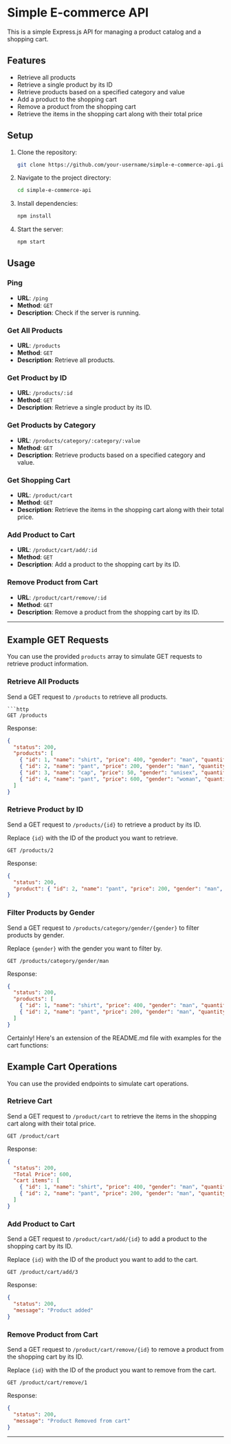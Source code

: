 # Simple E-commerce API

This is a simple Express.js API for managing a product catalog and a shopping cart.

## Features

- Retrieve all products
- Retrieve a single product by its ID
- Retrieve products based on a specified category and value
- Add a product to the shopping cart
- Remove a product from the shopping cart
- Retrieve the items in the shopping cart along with their total price

## Setup

1. Clone the repository:

    ```bash
    git clone https://github.com/your-username/simple-e-commerce-api.git
    ```

2. Navigate to the project directory:

    ```bash
    cd simple-e-commerce-api
    ```

3. Install dependencies:

    ```bash
    npm install
    ```

4. Start the server:

    ```bash
    npm start
    ```

## Usage

### Ping

- **URL**: `/ping`
- **Method**: `GET`
- **Description**: Check if the server is running.

### Get All Products

- **URL**: `/products`
- **Method**: `GET`
- **Description**: Retrieve all products.

### Get Product by ID

- **URL**: `/products/:id`
- **Method**: `GET`
- **Description**: Retrieve a single product by its ID.

### Get Products by Category

- **URL**: `/products/category/:category/:value`
- **Method**: `GET`
- **Description**: Retrieve products based on a specified category and value.

### Get Shopping Cart

- **URL**: `/product/cart`
- **Method**: `GET`
- **Description**: Retrieve the items in the shopping cart along with their total price.

### Add Product to Cart

- **URL**: `/product/cart/add/:id`
- **Method**: `GET`
- **Description**: Add a product to the shopping cart by its ID.

### Remove Product from Cart

- **URL**: `/product/cart/remove/:id`
- **Method**: `GET`
- **Description**: Remove a product from the shopping cart by its ID.

---
## Example GET Requests

You can use the provided `products` array to simulate GET requests to retrieve product information.

### Retrieve All Products

Send a GET request to `/products` to retrieve all products.

```
```http
GET /products
```

Response:

```json
{
  "status": 200,
  "products": [
    { "id": 1, "name": "shirt", "price": 400, "gender": "man", "quantity": 5 },
    { "id": 2, "name": "pant", "price": 200, "gender": "man", "quantity": 10 },
    { "id": 3, "name": "cap", "price": 50, "gender": "unisex", "quantity": 15 },
    { "id": 4, "name": "pant", "price": 600, "gender": "woman", "quantity": 20 }
  ]
}
```

### Retrieve Product by ID

Send a GET request to `/products/{id}` to retrieve a product by its ID.

Replace `{id}` with the ID of the product you want to retrieve.

```http
GET /products/2
```

Response:

```json
{
  "status": 200,
  "product": { "id": 2, "name": "pant", "price": 200, "gender": "man", "quantity": 10 }
}
```

### Filter Products by Gender

Send a GET request to `/products/category/gender/{gender}` to filter products by gender.

Replace `{gender}` with the gender you want to filter by.

```http
GET /products/category/gender/man
```

Response:

```json
{
  "status": 200,
  "products": [
    { "id": 1, "name": "shirt", "price": 400, "gender": "man", "quantity": 5 },
    { "id": 2, "name": "pant", "price": 200, "gender": "man", "quantity": 10 }
  ]
}
```
Certainly! Here's an extension of the README.md file with examples for the cart functions:

## Example Cart Operations

You can use the provided endpoints to simulate cart operations.

### Retrieve Cart

Send a GET request to `/product/cart` to retrieve the items in the shopping cart along with their total price.

```http
GET /product/cart
```

Response:

```json
{
  "status": 200,
  "Total Price": 600,
  "cart items": [
    { "id": 1, "name": "shirt", "price": 400, "gender": "man", "quantity": 5 },
    { "id": 2, "name": "pant", "price": 200, "gender": "man", "quantity": 10 }
  ]
}
```

### Add Product to Cart

Send a GET request to `/product/cart/add/{id}` to add a product to the shopping cart by its ID.

Replace `{id}` with the ID of the product you want to add to the cart.

```http
GET /product/cart/add/3
```

Response:

```json
{
  "status": 200,
  "message": "Product added"
}
```

### Remove Product from Cart

Send a GET request to `/product/cart/remove/{id}` to remove a product from the shopping cart by its ID.

Replace `{id}` with the ID of the product you want to remove from the cart.

```http
GET /product/cart/remove/1
```

Response:

```json
{
  "status": 200,
  "message": "Product Removed from cart"
}
```

---





